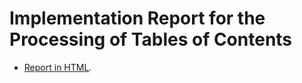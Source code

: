 # Implementation Report for the Processing of Tables of Contents

- [Report in HTML](https://w3c.github.io/publ-tests/test_reports/toc_processing/).
